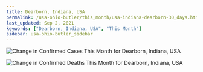 ```yaml
---
title: Dearborn, Indiana, USA
permalink: /usa-ohio-butler/this_month/usa-indiana-dearborn-30_days.html
last_updated: Sep 2, 2021
keywords: ["Dearborn, Indiana, USA", "This Month"]
sidebar: usa-ohio-butler_sidebar
---
```


![Change in Confirmed Cases This Month for Dearborn, Indiana, USA](/covid_tracker/images/graphs/usa-indiana-dearborn-delta_confirmed-30_days_graph.png)

![Change in Confirmed Deaths This Month for Dearborn, Indiana, USA](/covid_tracker/images/graphs/usa-indiana-dearborn-delta_deaths-30_days_graph.png)
